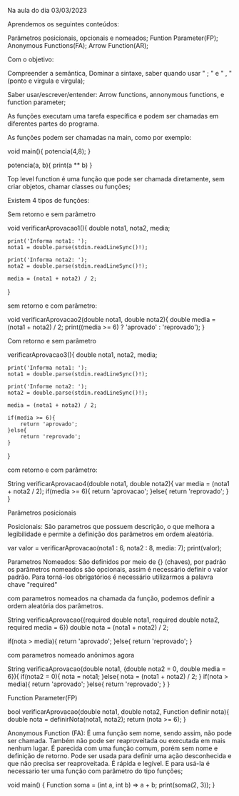 Na aula do dia 03/03/2023

Aprendemos os seguintes conteúdos:

Parâmetros posicionais, opcionais e nomeados;
Funtion Parameter(FP);
Anonymous Functions(FA);
Arrow Function(AR);

Com o objetivo:

Compreender a semântica, Dominar a sintaxe, saber quando usar " ; " e " , " (ponto e virgula e virgula);

Saber usar/escrever/entender: Arrow functions, annonymous functions, e function parameter;

As funções executam uma tarefa específica e podem ser chamadas em diferentes partes do programa. 

As funções podem ser chamadas na main, como por exemplo:

void main(){
    potencia(4,8);
}
    
potencia(a, b){
    print(a ** b)
}

Top level function é uma função que pode ser chamada diretamente, sem criar objetos, chamar classes ou funções;

Existem 4 tipos de funções:

Sem retorno e sem parâmetro

void verificarAprovacao1(){
    double nota1, nota2, media;

    print('Informa nota1: ');
    nota1 = double.parse(stdin.readLineSync()!);

    print('Informa nota2: ');
    nota2 = double.parse(stdin.readLineSync()!);

    media = (nota1 + nota2) / 2;
}

sem retorno e com parâmetro:

void verificarAprovacao2(double nota1, double nota2){
    double media = (nota1 + nota2) / 2;
    print((media >= 6) ? 'aprovado' : 'reprovado');
}

Com retorno e sem parâmetro

verificarAprovacao3(){
    double nota1, nota2, media;

    print('Informa nota1: ');
    nota1 = double.parse(stdin.readLineSync()!);

    print('Informe nota2: ');
    nota2 = double.parse(stdin.readLineSync()!);

    media = (nota1 + nota2) / 2;

    if(media >= 6){
        return 'aprovado';
    }else{
        return 'reprovado';
    }
}

com retorno e com parâmetro:

String verificarAprovacao4(double nota1, double nota2){
    var media = (nota1 + nota2 / 2);
    if(media >= 6){
        return 'aprovacao';
    }else{
        return 'reprovado';
    }
}

Parâmetros posicionais

Posicionais: São parametros que possuem descrição, o que melhora a legibilidade e permite a definição dos parâmetros em ordem aleatória.

var valor = verificarAprovacao(nota1 : 6, nota2 : 8, media: 7);
print(valor);


Parametros Nomeados: São definidos por meio de {} (chaves), por padrão os parâmetros nomeados são opcionais, assim é necessário definir o valor padrão. Para torná-los obrigatórios é necessário utilizarmos a palavra chave "required"

com parametros nomeados na chamada da função, podemos definir a ordem aleatória dos parâmetros.

String verificaAprovacao({required double nota1, required double nota2, required media = 6})
double nota = (nota1 + nota2) / 2;

if(nota > media){
    return 'aprovado';
}else{
    return 'reprovado';
}

com parametros nomeado anônimos agora

String verificaAprovacao(double nota1, {double nota2 = 0, double media = 6}){
    if(nota2 = 0){
        nota = nota1;
    }else{
        nota = (nota1 + nota2) / 2; 
    }
    if(nota > media){
        return 'aprovado';
    }else{
        return 'reprovado';
    }
}

Function Parameter(FP)

bool verificarAprovacao(double nota1, double nota2, Function definir nota){
    double nota = definirNota(nota1, nota2);
    return (nota >= 6);
}

Anonymous Function (FA): É uma função sem nome, sendo assim, não pode ser chamada. Também não pode ser reaproveitada ou executada em mais nenhum lugar. É parecida com uma função comum, porém sem nome e definição de retorno. Pode ser usada para definir uma ação desconhecida e que não precisa ser reaproveitada. É rápida e legível. E para usá-la é necessario ter uma função com parâmetro do tipo funções;


void main() {
  Function soma = (int a, int b) => a + b;
  print(soma(2, 3));
}


